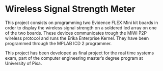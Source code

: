 # Wireless Signal Strength Meter
This project consists on programming two Evidence FLEX Mini kit boards in order to display the wireless signal strength on a soldered led array on one of the two boards. These devices communicates trough the MiWi P2P wireless protocol and runs the Erika Enterprise Kernel. They have been programmed through the MPLAB ICD 2 programmer.

This project has been developed as final project for the real time systems exam, part of the computer engineering master’s degree program at University of Pisa.
